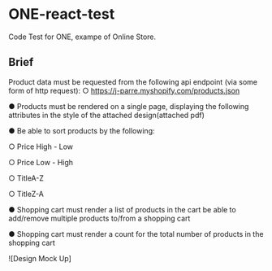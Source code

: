 # ONE-react-test

Code Test for ONE, exampe of Online Store.

## Brief

Product data must be requested from the following api endpoint (via some form of http request):
○ https://j-parre.myshopify.com/products.json

● Products must be rendered on a single page, displaying the following attributes in the
style of the attached design(attached pdf)

● Be able to sort products by the following:

○ Price High - Low

○ Price Low - High

○ TitleA-Z

○ TitleZ-A

● Shopping cart must render a list of products in the cart
be able to add/remove multiple products to/from a shopping cart

● Shopping cart must render a count for the total number of products in the
shopping cart

![Design Mock Up]
